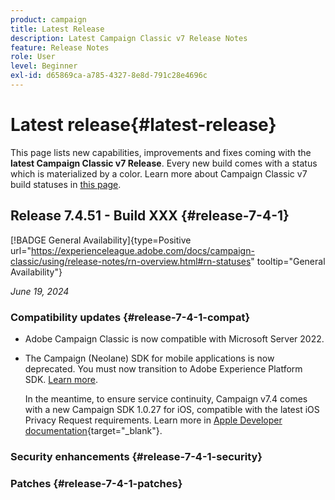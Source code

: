```yaml
---
product: campaign
title: Latest Release
description: Latest Campaign Classic v7 Release Notes
feature: Release Notes
role: User
level: Beginner
exl-id: d65869ca-a785-4327-8e8d-791c28e4696c
---
```

# Latest release{#latest-release}

This page lists new capabilities, improvements and fixes coming with the **latest Campaign Classic v7 Release**. Every new build comes with a status which is materialized by a color. Learn more about Campaign Classic v7 build statuses in [this page](rn-overview.md). 

## Release 7.4.51 - Build XXX {#release-7-4-1}

[!BADGE General Availability]{type=Positive url="https://experienceleague.adobe.com/docs/campaign-classic/using/release-notes/rn-overview.html#rn-statuses" tooltip="General Availability"}


_June 19, 2024_

### Compatibility updates {#release-7-4-1-compat}

* Adobe Campaign Classic is now compatible with Microsoft Server 2022.

* The Campaign (Neolane) SDK for mobile applications is now deprecated. You must now transition to Adobe Experience Platform SDK. [Learn more](deprecated-features.md).
    
    In the meantime, to ensure service continuity, Campaign v7.4 comes with a new Campaign SDK 1.0.27 for iOS,  compatible with the latest iOS Privacy Request requirements. Learn more in [Apple Developer documentation](https://developer.apple.com/news/?id=r1henawx){target="_blank"}.


### Security enhancements {#release-7-4-1-security}

### Patches {#release-7-4-1-patches}
